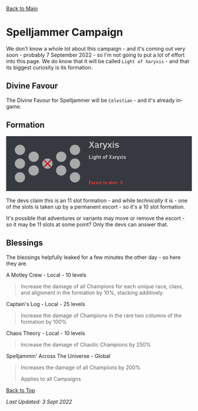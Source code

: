 [Back to Main](index.md)

# Spelljammer Campaign
We don't know a whole lot about this campaign - and it's coming out very soon - probably 7 September 2022 - so I'm not going to put a lot of effort into this page. We do know that it will be called `Light of Xaryxis` - and that its biggest curiosity is its formation.

## Divine Favour
The Divine Favour for Spelljammer will be `Celestian` - and it's already in-game.

## Formation
![Campaign: Light of Xaryxis Formation](images/formation_xaryxis.png)

The devs claim this is an 11 slot formation - and while *technically* it is - one of the slots is taken up by a permanent escort - so it's a 10 slot formation.

It's possible that adventures or variants may move or remove the escort - so it may be 11 slots at some point? Only the devs can answer that.

## Blessings
The blessings helpfully leaked for a few minutes the other day - so here they are.

A Motley Crew - Local - 10 levels
> Increase the damage of all Champions for each unique race, class, and alignment in the formation by 10%, stacking additively.

Captain's Log - Local - 25 levels
> Increase the damage of Champions in the rare two columns of the formation by 100%

Chaos Theory - Local - 10 levels
> Increase the damage of Chaotic Champions by 250%

Spelljammin' Across The Universe - Global
> Increases the damage of all Champions by 200%
>
> Applies to all Campaigns

[Back to Top](#top)

*Last Updated: 3 Sept 2022*